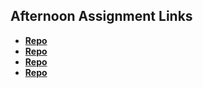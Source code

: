 ## Afternoon Assignment Links

* **[Repo](https://github.com/JuiceJag/fs-journal)**
* **[Repo](https://github.com/JuiceJag/CoolSite)**
* **[Repo](https://github.com/JuiceJag/CloneSite)**
* **[Repo](https://github.com/JuiceJag/Partner-Clone)**
